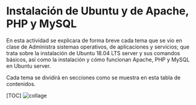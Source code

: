 # Instalación de Ubuntu y de Apache, PHP y MySQL

En esta actividad se explicara de forma breve cada tema que se vio en clase de Administra sistemas operativos, de aplicaciones y servicios; que trata sobre la instalación de Ubuntu 18.04 LTS server y sus comandos básicos, así como la instalación y cómo funcionan Apache, PHP y MySQL en Ubuntu server.

Cada tema se dividirá en secciones como se muestra en esta tabla de contenidos.

[TOC]
![collage](C:\Users\Particular\Documents\aplicaciones\ubuntu\collage.jpg)